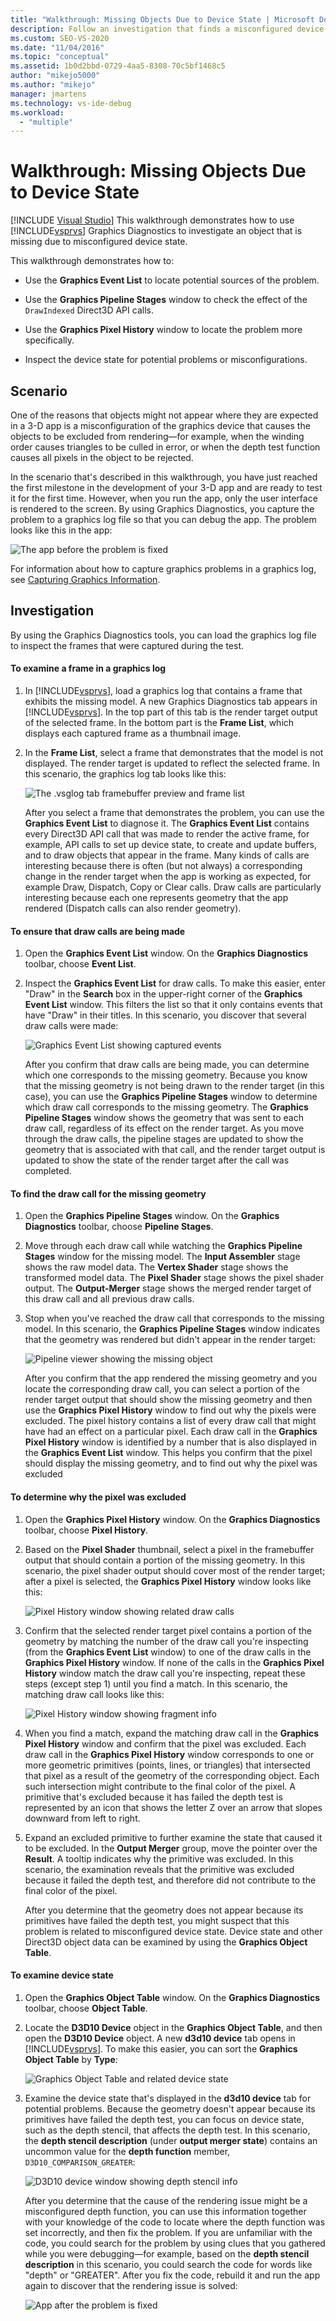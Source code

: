 ```yaml
---
title: "Walkthrough: Missing Objects Due to Device State | Microsoft Docs"
description: Follow an investigation that finds a misconfigured device state. It shows the use of Graphics Event List, Graphics Pipeline Stages, and Graphics Pixel History.
ms.custom: SEO-VS-2020
ms.date: "11/04/2016"
ms.topic: "conceptual"
ms.assetid: 1b0d2bbd-0729-4aa5-8308-70c5bf1468c5
author: "mikejo5000"
ms.author: "mikejo"
manager: jmartens
ms.technology: vs-ide-debug
ms.workload:
  - "multiple"
---
```

# Walkthrough: Missing Objects Due to Device State

 [!INCLUDE [Visual Studio](~/includes/applies-to-version/vs-windows-only.md)]
This walkthrough demonstrates how to use [!INCLUDE[vsprvs](../../code-quality/includes/vsprvs_md.md)] Graphics Diagnostics to investigate an object that is missing due to misconfigured device state.

 This walkthrough demonstrates how to:

- Use the **Graphics Event List** to locate potential sources of the problem.

- Use the **Graphics Pipeline Stages** window to check the effect of the `DrawIndexed` Direct3D API calls.

- Use the **Graphics Pixel History** window to locate the problem more specifically.

- Inspect the device state for potential problems or misconfigurations.

## Scenario
 One of the reasons that objects might not appear where they are expected in a 3-D app is a misconfiguration of the graphics device that causes the objects to be excluded from rendering—for example, when the winding order causes triangles to be culled in error, or when the depth test function causes all pixels in the object to be rejected.

 In the scenario that's described in this walkthrough, you have just reached the first milestone in the development of your 3-D app and are ready to test it for the first time. However, when you run the app, only the user interface is rendered to the screen. By using Graphics Diagnostics, you capture the problem to a graphics log file so that you can debug the app. The problem looks like this in the app:

 ![The app before the problem is fixed](media/vsg_walkthru1_firstview.png "vsg_walkthru1_firstview")

 For information about how to capture graphics problems in a graphics log, see [Capturing Graphics Information](capturing-graphics-information.md).

## Investigation
 By using the Graphics Diagnostics tools, you can load the graphics log file to inspect the frames that were captured during the test.

#### To examine a frame in a graphics log

1. In [!INCLUDE[vsprvs](../../code-quality/includes/vsprvs_md.md)], load a graphics log that contains a frame that exhibits the missing model. A new Graphics Diagnostics tab appears in [!INCLUDE[vsprvs](../../code-quality/includes/vsprvs_md.md)]. In the top part of this tab is the render target output of the selected frame. In the bottom part is the **Frame List**, which displays each captured frame as a thumbnail image.

2. In the **Frame List**, select a frame that demonstrates that the model is not displayed. The render target is updated to reflect the selected frame. In this scenario, the graphics log tab looks like this:

    ![The .vsglog tab framebuffer preview and frame list](media/vsg_walkthru1_experiment.png "vsg_walkthru1_experiment")

   After you select a frame that demonstrates the problem, you can use the **Graphics Event List** to diagnose it. The **Graphics Event List** contains every Direct3D API call that was made to render the active frame, for example, API calls to set up device state, to create and update buffers, and to draw objects that appear in the frame. Many kinds of calls are interesting because there is often (but not always) a corresponding change in the render target when the app is working as expected, for example Draw, Dispatch, Copy or Clear calls. Draw calls are particularly interesting because each one represents geometry that the app rendered (Dispatch calls can also render geometry).

#### To ensure that draw calls are being made

1. Open the **Graphics Event List** window. On the **Graphics Diagnostics** toolbar, choose **Event List**.

2. Inspect the **Graphics Event List** for draw calls. To make this easier, enter "Draw" in the **Search** box in the upper-right corner of the **Graphics Event List** window. This filters the list so that it only contains events that have "Draw" in their titles. In this scenario, you discover that several draw calls were made:

    ![Graphics Event List showing captured events](media/vsg_walkthru1_.png "vsg_walkthru1_")

   After you confirm that draw calls are being made, you can determine which one corresponds to the missing geometry. Because you know that the missing geometry is not being drawn to the render target (in this case), you can use the **Graphics Pipeline Stages** window to determine which draw call corresponds to the missing geometry. The **Graphics Pipeline Stages** window shows the geometry that was sent to each draw call, regardless of its effect on the render target. As you move through the draw calls, the pipeline stages are updated to show the geometry that is associated with that call, and the render target output is updated to show the state of the render target after the call was completed.

#### To find the draw call for the missing geometry

1. Open the **Graphics Pipeline Stages** window. On the **Graphics Diagnostics** toolbar, choose **Pipeline Stages**.

2. Move through each draw call while watching the **Graphics Pipeline Stages** window for the missing model. The **Input Assembler** stage shows the raw model data. The **Vertex Shader** stage shows the transformed model data. The **Pixel Shader** stage shows the pixel shader output. The **Output-Merger** stage shows the merged render target of this draw call and all previous draw calls.

3. Stop when you've reached the draw call that corresponds to the missing model. In this scenario, the **Graphics Pipeline Stages** window indicates that the geometry was rendered but didn't appear in the render target:

    ![Pipeline viewer showing the missing object](media/vsg_walkthru1_pipeline.png "vsg_walkthru1_pipeline")

   After you confirm that the app rendered the missing geometry and you locate the corresponding draw call, you can select a portion of the render target output that should show the missing geometry and then use the **Graphics Pixel History** window to find out why the pixels were excluded. The pixel history contains a list of every draw call that might have had an effect on a particular pixel. Each draw call in the **Graphics Pixel History** window is identified by a number that is also displayed in the **Graphics Event List** window. This helps you confirm that the pixel should display the missing geometry, and to find out why the pixel was excluded

#### To determine why the pixel was excluded

1. Open the **Graphics Pixel History** window. On the **Graphics Diagnostics** toolbar, choose **Pixel History**.

2. Based on the **Pixel Shader** thumbnail, select a pixel in the framebuffer output that should contain a portion of the missing geometry. In this scenario, the pixel shader output should cover most of the render target; after a pixel is selected, the **Graphics Pixel History** window looks like this:

    ![Pixel History window showing related draw calls](media/vsg_walkthru1_hist1.png "vsg_walkthru1_hist1")

3. Confirm that the selected render target pixel contains a portion of the geometry by matching the number of the draw call you're inspecting (from the **Graphics Event List** window) to one of the draw calls in the **Graphics Pixel History** window. If none of the calls in the **Graphics Pixel History** window match the draw call you're inspecting, repeat these steps (except step 1) until you find a match. In this scenario, the matching draw call looks like this:

    ![Pixel History window showing fragment info](media/vsg_walkthru1_hist2.png "vsg_walkthru1_hist2")

4. When you find a match, expand the matching draw call in the **Graphics Pixel History** window and confirm that the pixel was excluded. Each draw call in the **Graphics Pixel History** window corresponds to one or more geometric primitives (points, lines, or triangles) that intersected that pixel as a result of the geometry of the corresponding object. Each such intersection might contribute to the final color of the pixel. A primitive that's excluded because it has failed the depth test is represented by an icon that shows the letter Z over an arrow that slopes downward from left to right.

5. Expand an excluded primitive to further examine the state that caused it to be excluded. In the **Output Merger** group, move the pointer over the **Result**. A tooltip indicates why the primitive was excluded. In this scenario, the examination reveals that the primitive was excluded because it failed the depth test, and therefore did not contribute to the final color of the pixel.

   After you determine that the geometry does not appear because its primitives have failed the depth test, you might suspect that this problem is related to misconfigured device state. Device state and other Direct3D object data can be examined by using the **Graphics Object Table**.

#### To examine device state

1. Open the **Graphics Object Table** window. On the **Graphics Diagnostics** toolbar, choose **Object Table**.

2. Locate the **D3D10 Device** object in the **Graphics Object Table**, and then open the **D3D10 Device** object. A new **d3d10 device** tab opens in [!INCLUDE[vsprvs](../../code-quality/includes/vsprvs_md.md)]. To make this easier, you can sort the **Graphics Object Table** by **Type**:

    ![Graphics Object Table and related device state](media/vsg_walkthru1_objtable.png "vsg_walkthru1_objtable")

3. Examine the device state that's displayed in the **d3d10 device** tab for potential problems. Because the geometry doesn't appear because its primitives have failed the depth test, you can focus on device state, such as the depth stencil, that affects the depth test. In this scenario, the **depth stencil description** (under **output merger state**) contains an uncommon value for the **depth function** member, `D3D10_COMPARISON_GREATER`:

    ![D3D10 device window showing depth stencil info](media/vsg_walkthru1_devicestate.png "vsg_walkthru1_devicestate")

   After you determine that the cause of the rendering issue might be a misconfigured depth function, you can use this information together with your knowledge of the code to locate where the depth function was set incorrectly, and then fix the problem. If you are unfamiliar with the code, you could search for the problem by using clues that you gathered while you were debugging—for example, based on the **depth stencil description** in this scenario, you could search the code for words like "depth" or "GREATER". After you fix the code, rebuild it and run the app again to discover that the rendering issue is solved:

   ![App after the problem is fixed](media/vsg_walkthru1_finalview.png "vsg_walkthru1_finalview")
